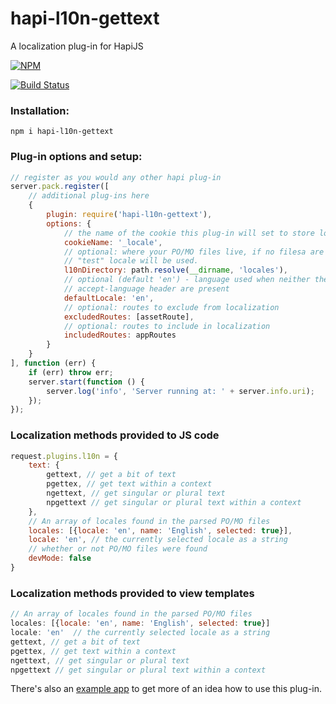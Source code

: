 hapi-l10n-gettext
=================
A localization plug-in for HapiJS

[![NPM](https://nodei.co/npm/hapi-l10n-gettext.png)](https://nodei.co/npm/hapi-l10n-gettext/)

[![Build Status](https://travis-ci.org/maxnachlinger/hapi-l10n-gettext.png?branch=master)](https://travis-ci.org/maxnachlinger/hapi-l10n-gettext)

### Installation:
```
npm i hapi-l10n-gettext
```
### Plug-in options and setup:
```javascript
// register as you would any other hapi plug-in
server.pack.register([
    // additional plug-ins here
    {
        plugin: require('hapi-l10n-gettext'),
        options: {
            // the name of the cookie this plug-in will set to store locale
            cookieName: '_locale',
            // optional: where your PO/MO files live, if no filesa are found, a debugging 
            // "test" locale will be used.
            l10nDirectory: path.resolve(__dirname, 'locales'),
            // optional (default 'en') - language used when neither the cookie nor the 
            // accept-language header are present
            defaultLocale: 'en',
            // optional: routes to exclude from localization
            excludedRoutes: [assetRoute],
            // optional: routes to include in localization
            includedRoutes: appRoutes
        }
    }
], function (err) {
    if (err) throw err;
    server.start(function () {
        server.log('info', 'Server running at: ' + server.info.uri);
    });
});
```
### Localization methods provided to JS code
```javascript
request.plugins.l10n = {
    text: {
        gettext, // get a bit of text
        pgettex, // get text within a context
        ngettext, // get singular or plural text
        npgettext // get singular or plural text within a context
    },
    // An array of locales found in the parsed PO/MO files
    locales: [{locale: 'en', name: 'English', selected: true}],
    locale: 'en', // the currently selected locale as a string
    // whether or not PO/MO files were found
    devMode: false
}
```
### Localization methods provided to view templates
```javascript
// An array of locales found in the parsed PO/MO files
locales: [{locale: 'en', name: 'English', selected: true}]
locale: 'en'  // the currently selected locale as a string
gettext, // get a bit of text
pgettex, // get text within a context
ngettext, // get singular or plural text
npgettext // get singular or plural text within a context
```

There's also an [example app](example/register) to get more of an idea how to use this plug-in.
